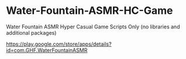 # Water-Fountain-ASMR-HC-Game
Water Fountain ASMR Hyper Casual Game Scripts Only (no libraries and additional packages)

https://play.google.com/store/apps/details?id=com.GHF.WaterFountainASMR
